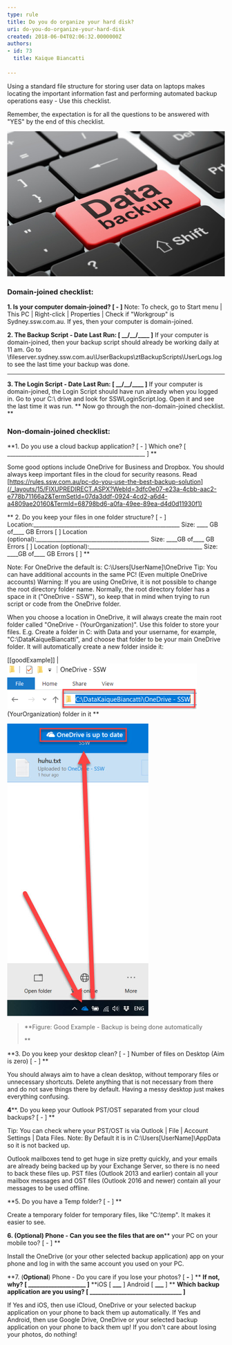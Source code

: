 ```yaml
---
type: rule
title: Do you do organize your hard disk?
uri: do-you-do-organize-your-hard-disk
created: 2018-06-04T02:06:32.0000000Z
authors:
- id: 73
  title: Kaique Biancatti

---
```


Using a standard file structure for storing user data on laptops makes locating the important information fast and performing automated backup operations easy - Use this checklist.

Remember, the expectation is for all the questions to be answered with "YES" by the end of this checklist.

![](data-backup.jpg)
 

###  Domain-joined checklist:



**1. Is your computer domain-joined? [ - ]**
Note: To check, go to Start menu | This PC | Right-click | Properties | Check if "Workgroup" is Sydney.ssw.com.au.
If yes, then your computer is domain-joined.


**2. The Backup Script - Date Last Run: [ \_\_/\_\_/\_\_\_\_ ]**
If your computer is domain-joined, then your backup script should already be working daily at 11 am. 
Go to \\fileserver.sydney.ssw.com.au\UserBackups\ztBackupScripts\UserLogs.log to see the last time your backup was done.  

** **
**3. The Login Script - Date Last Run: [ \_\_/\_\_/\_\_\_\_ ]**
If your computer is domain-joined, the Login Script should have run already when you logged in. Go to your C:\ drive and look for SSWLoginScript.log. Open it and see the last time it was run.
** 
Now go through the non-domain-joined checklist.   
**


### Non-domain-joined checklist:



**1. Do you use a cloud backup application? [ - ] 
Which one? [ \_\_\_\_\_\_\_\_\_\_\_\_\_\_\_\_\_\_\_\_\_\_\_\_\_\_\_\_\_\_\_\_\_\_\_\_\_\_\_\_\_\_\_\_\_\_\_\_\_\_ ]
**


Some good options include OneDrive for Business and Dropbox. You should always keep important files in the cloud for security reasons. Read [https://rules.ssw.com.au/pc-do-you-use-the-best-backup-solution](/_layouts/15/FIXUPREDIRECT.ASPX?WebId=3dfc0e07-e23a-4cbb-aac2-e778b71166a2&TermSetId=07da3ddf-0924-4cd2-a6d4-a4809ae20160&TermId=68798bd6-a0fa-49ee-89ea-d4d0d11930f1)

**
2. Do you keep your files in one folder structure? [ - ] 
Location:\_\_\_\_\_\_\_\_\_\_\_\_\_\_\_\_\_\_\_\_\_\_\_\_\_\_\_\_\_\_\_\_\_\_\_\_\_\_\_\_\_\_\_\_\_\_\_\_\_\_\_\_\_ Size: \_\_\_\_ GB of\_\_\_\_ GB  Errors  [  ]
Location (optional):\_\_\_\_\_\_\_\_\_\_\_\_\_\_\_\_\_\_\_\_\_\_\_\_\_\_\_\_\_\_\_\_\_\_\_\_\_\_\_\_\_ Size: \_\_\_\_GB of\_\_\_\_ GB  Errors  [  ]
Location (optional):\_\_\_\_\_\_\_\_\_\_\_\_\_\_\_\_\_\_\_\_\_\_\_\_\_\_\_\_\_\_\_\_\_\_\_\_\_\_\_\_\_ Size: \_\_\_\_GB of\_\_\_\_ GB  Errors  [  ]
**

Note: For OneDrive the default is: C:\Users\[UserName]\OneDrive
Tip: You can have additional accounts in the same PC! (Even multiple OneDrive accounts)
Warning: If you are using OneDrive, it is not possible to change the root directory folder name. Normally, the root directory folder has a space in it ("OneDrive - SSW"), so keep that in mind when trying to run script or code from the OneDrive folder.

When you choose a location in OneDrive, it will always create the main root folder called "OneDrive - (YourOrganization)". Use this folder to store your files.
E.g. Create a folder in C: with Data and your username, for example, "C:\DataKaiqueBiancatti", and choose that folder to be your main OneDrive folder. It will automatically create a new folder inside it:
 
[[goodExample]]
| ![Location of Data with OneDrive -](onedrive.png)(YourOrganization) folder in it **



> 
![](OneDrive.jpg)
> **Figure: Good Example - Backup is being done automatically
> 
> **


**3. Do you keep your desktop clean? [ - ] 
Number of files on Desktop (Aim is zero) [ - ] 
**

You should always aim to have a clean desktop, without temporary files or unnecessary shortcuts.
Delete anything that is not necessary from there and do not save things there by default. Having a messy desktop just makes everything confusing.


**4****. Do you keep your Outlook PST/OST separated from your cloud backups? [ - ] 
**

Tip: You can check where your PST/OST is via Outlook | File | Account Settings | Data Files.
Note: By Default it is in C:\Users\[UserName]\AppData so it is not backed up.

Outlook mailboxes tend to get huge in size pretty quickly, and your emails are already being backed up by your Exchange Server, so there is no need to back these files up. PST files (Outlook 2013 and earlier) contain all your mailbox messages and OST files (Outlook 2016 and newer) contain all your messages to be used offline.

**5. Do you have a Temp folder? [ - ]   **

Create a temporary folder for temporary files, like "C:\temp". It makes it easier to see.

**6. (**Optional**) Phone - Can you see the files that are on**** your PC on your mobile too? [ - ] **

Install the OneDrive (or your other selected backup application) app on your phone and log in with the same account you used on your PC.

**7. (**Optional**) Phone - Do you care if you lose your photos? [ ****-**** ] **
**If not, why?  [ ****\_\_\_\_\_\_\_\_\_\_\_\_\_\_\_\_\_\_\_\_**** ]**
**iOS [ ****\_\_\_**** ] Android [ ****\_\_\_**** ] **
**Which backup application are you using? [ ****\_\_\_\_\_\_\_\_\_\_\_\_\_\_\_\_\_\_\_\_\_\_\_\_\_\_\_\_\_\_\_\_**** ]**

If Yes and iOS, then use iCloud, OneDrive or your selected backup application on your phone to back them up automatically.
If Yes and Android, then use Google Drive, OneDrive or your selected backup application on your phone to back them up!
If you don't care about losing your photos, do nothing!
